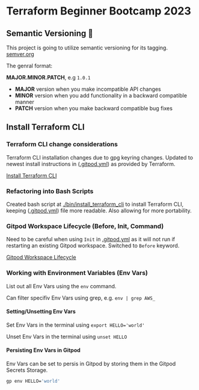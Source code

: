 # Terraform Beginner Bootcamp 2023

## Semantic Versioning :mage:

This project is going to utilize semantic versioning for its tagging.
[semver.org](https://semver.org/)

The genral format:

**MAJOR.MINOR.PATCH**, e.g `1.0.1`

- **MAJOR** version when you make incompatible API changes
- **MINOR** version when you add functionality in a backward compatible manner
- **PATCH** version when you make backward compatible bug fixes

## Install Terraform CLI

### Terraform CLI change considerations
Terraform CLI installation changes due to gpg keyring changes. Updated to newest install instructions in ([.gitpod.yml](.gitpod.yml)) as provided by Terraform.

[Install Terraform CLI](https://developer.hashicorp.com/terraform/tutorials/aws-get-started/install-cli)

### Refactoring into Bash Scripts
Created bash script at [./bin/install_terraform_cli](./bin/install_terraform_cli) to install Terraform CLI, keeping ([.gitpod.yml](.gitpod.yml)) file more readable. Also allowing for more portability.

### Gitpod Workspace Lifecycle (Before, Init, Command)

Need to be careful when using `Init` in [.gitpod.yml](.gitpod.yml) as it will not run if restarting an existing Gitpod workspace. Switched to `Before` keyword.

[Gitpod Workspace Lifecycle](https://www.gitpod.io/docs/configure/workspaces/tasks)


### Working with Environment Variables (Env Vars)

List out all Env Vars using the `env` command.

Can filter specifiv Env Vars using grep, e.g. `env | grep AWS_`

#### Setting/Unsetting Env Vars

Set Env Vars in the terminal using `export HELLO='world'`

Unset Env Vars in the terminal using `unset HELLO`

#### Persisting Env Vars in Gitpod

Env Vars can be set to persis in Gitpod by storing them in the Gitpod Secrets Storage.

```sh
gp env HELLO='world'
```
